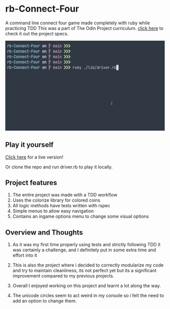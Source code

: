 # rb-Connect-Four

A command line connect four game made completely with ruby while practicing TDD
This was a part of The Odin Project curriculum. [click here](https://www.theodinproject.com/lessons/ruby-connect-four#project-tdd-connect-four) to check it out the project specs.

<img src='./gifs/demo.gif'>

## Play it yourself

[Click here](https://replit.com/@SankalpGawali/rb-Connect-Four#) for a live version!

Or clone the repo and run driver.rb to play it locally.

## Project features

1. The entire project was made with a TDD workflow
2. Uses the colorize library for colored coins
3. All logic methods have tests written with rspec
4. Simple menus to allow easy navigation
5. Contains an ingame options menu to change some visual options

## Overview and Thoughts

1. As it was my first time properly using tests and strictly following TDD it was certainly a challenge, and I definitely  put in some extra time and effort into it

2. This is also the project where i decided to correctly modularize my code and try to maintain cleanliness, its not perfect yet but its a significant improvement compared to my previous projects.

3. Overall I enjoyed working on this project and learnt a lot along the way.

4. The unicode circles seem to act weird in my console so i felt the need to add an option to change them.
